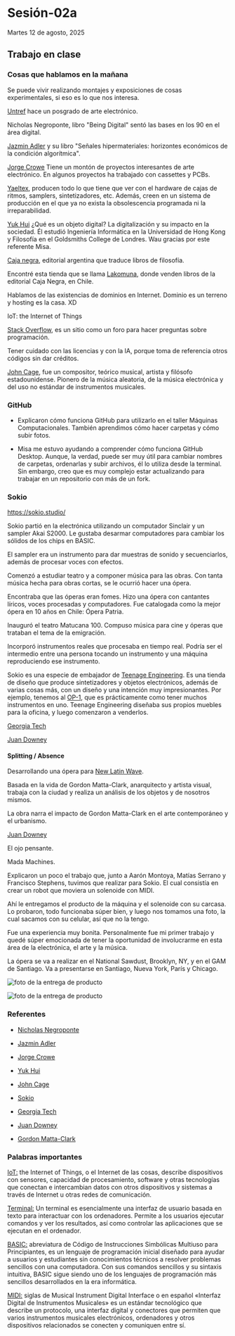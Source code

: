# Sesión-02a

Martes 12 de agosto, 2025

## Trabajo en clase

### Cosas que hablamos en la mañana

Se puede vivir realizando montajes y exposiciones de cosas experimentales, si eso es lo que nos interesa.

[Untref](https://untref.edu.ar/) hace un posgrado de arte electrónico.

Nicholas Negroponte, libro "Being Digital" sentó las bases en los 90 en el área digital.

[Jazmin Adler](https://jazminadler.com.ar/) y su libro "Señales hipermateriales: horizontes económicos de la condición algorítmica".

[Jorge Crowe](https://www.jcrowe.xyz/) Tiene un montón de proyectos interesantes de arte electrónico. En algunos proyectos ha trabajado con cassettes y PCBs.

[Yaeltex](https://yaeltex.com/), producen todo lo que tiene que ver con el hardware de cajas de ritmos, samplers, sintetizadores, etc. Además, creen en un sistema de producción en el que ya no exista la obsolescencia programada ni la irreparabilidad.

[Yuk Hui](https://es.wikipedia.org/wiki/Yuk_Hui) ¿Qué es un objeto digital? La digitalización y su impacto en la sociedad. Él estudió Ingeniería Informática en la Universidad de Hong Kong y Filosofía en el Goldsmiths College de Londres. Wau gracias por este referente Misa.

[Caja negra]( https://cajanegraeditora.com.ar/), editorial argentina que traduce libros de filosofía.

Encontré esta tienda que se llama [Lakomuna](https://lakomuna.cl/brand/caja-negra-editora/), donde venden libros de la editorial Caja Negra, en Chile.

Hablamos de las existencias de dominios en Internet. Dominio es un terreno y hosting es la casa. XD

IoT: the Internet of Things

[Stack Overflow](https://stackoverflow.com/questions), es un sitio como un foro para hacer preguntas sobre programación.

Tener cuidado con las licencias y con la IA, porque toma de referencia otros códigos sin dar créditos.

[John Cage](https://es.wikipedia.org/wiki/John_Cage), fue un compositor, teórico musical, artista y filósofo estadounidense. Pionero de la música aleatoria, de la música electrónica y del uso no estándar de instrumentos musicales.

### GitHub

- Explicaron cómo funciona GitHub para utilizarlo en el taller Máquinas Computacionales. También aprendimos cómo hacer carpetas y cómo subir fotos.

- Misa me estuvo ayudando a comprender cómo funciona GitHub Desktop. Aunque, la verdad, puede ser muy útil para cambiar nombres de carpetas, ordenarlas y subir archivos, él lo utiliza desde la terminal. Sin embargo, creo que es muy complejo estar actualizando para trabajar en un repositorio con más de un fork.

### Sokio

<https://sokio.studio/>

Sokio partió en la electrónica utilizando un computador Sinclair y un sampler Akai S2000. Le gustaba desarmar computadores para cambiar los sólidos de los chips en BASIC.

El sampler era un instrumento para dar muestras de sonido y secuenciarlos, además de procesar voces con efectos.

Comenzó a estudiar teatro y a componer música para las obras. Con tanta música hecha para obras cortas, se le ocurrió hacer una ópera.

Encontraba que las óperas eran fomes. Hizo una ópera con cantantes líricos, voces procesadas y computadores. Fue catalogada como la mejor ópera en 10 años en Chile: Ópera Patria.

Inauguró el teatro Matucana 100. Compuso música para cine y óperas que trataban el tema de la emigración.

Incorporó instrumentos reales que procesaba en tiempo real. Podría ser el intermedio entre una persona tocando un instrumento y una máquina reproduciendo ese instrumento.

Sokio es una especie de embajador de [Teenage Engineering](https://teenage.engineering/). Es una tienda de diseño que produce sintetizadores y objetos electrónicos, además de varias cosas más, con un diseño y una intención muy impresionantes. Por ejemplo, tenemos al [OP-1](https://teenage.engineering/products/op-1), que es prácticamente como tener muchos instrumentos en uno. Teenage Engineering diseñaba sus propios muebles para la oficina, y luego comenzaron a venderlos.

[Georgia Tech](https://www.gatech.edu/)

[Juan Downey](https://es.wikipedia.org/wiki/Juan_Downey)

#### Splitting / Absence

Desarrollando una ópera para [New Latin Wave](https://newlatinwave.com/).

Basada en la vida de Gordon Matta-Clark, anarquitecto y artista visual, trabaja con la ciudad y realiza un análisis de los objetos y de nosotros mismos.

La obra narra el impacto de Gordon Matta-Clark en el arte contemporáneo y el urbanismo.

[Juan Downey](https://es.wikipedia.org/wiki/Juan_Downey)

El ojo pensante.

Mada Machines.

Explicaron un poco el trabajo que, junto a Aarón Montoya, Matías Serrano y Francisco Stephens, tuvimos que realizar para Sokio. El cual consistía en crear un robot que moviera un solenoide con MIDI.

Ahí le entregamos el producto de la máquina y el solenoide con su carcasa. Lo probaron, todo funcionaba súper bien, y luego nos tomamos una foto, la cual sacamos con su celular, así que no la tengo.

Fue una experiencia muy bonita. Personalmente fue mi primer trabajo y quedé súper emocionada de tener la oportunidad de involucrarme en esta área de la electrónica, el arte y la música.

La ópera se va a realizar en el National Sawdust, Brooklyn, NY, y en el GAM de Santiago. Va a presentarse en Santiago, Nueva York, París y Chicago.

![foto de la entrega de producto](./imagenes/tmc-sesion02a-foto01.jpeg)

![foto de la entrega de producto](./imagenes/tmc-sesion02a-foto02.jpeg)

### Referentes

- [Nicholas Negroponte](https://es.wikipedia.org/wiki/Nicholas_Negroponte)

- [Jazmin Adler](https://jazminadler.com.ar/)

- [Jorge Crowe](https://www.jcrowe.xyz/)

- [Yuk Hui](https://es.wikipedia.org/wiki/Yuk_Hui)

- [John Cage](https://es.wikipedia.org/wiki/John_Cage)

- [Sokio](https://sokio.studio/)

- [Georgia Tech](https://www.gatech.edu/)

- [Juan Downey](https://es.wikipedia.org/wiki/Juan_Downey)

- [Gordon Matta-Clark](https://proyectoidis.org/gordon-matta-clark/)

### Palabras importantes

[IoT:](https://en.wikipedia.org/wiki/Internet_of_things) the Internet of Things, o el Internet de las cosas, describe dispositivos con sensores, capacidad de procesamiento, software y otras tecnologías que conectan e intercambian datos con otros dispositivos y sistemas a través de Internet u otras redes de comunicación.

[Terminal:](https://www.lenovo.com/es/es/glossary/terminal) Un terminal es esencialmente una interfaz de usuario basada en texto para interactuar con los ordenadores. Permite a los usuarios ejecutar comandos y ver los resultados, así como controlar las aplicaciones que se ejecutan en el ordenador.

[BASIC:](https://www.techtarget.com/whatis/definition/BASIC-Beginners-All-purpose-Symbolic-Instruction-Code) abreviatura de Código de Instrucciones Simbólicas Multiuso para Principiantes, es un lenguaje de programación inicial diseñado para ayudar a usuarios y estudiantes sin conocimientos técnicos a resolver problemas sencillos con una computadora. Con sus comandos sencillos y su sintaxis intuitiva, BASIC sigue siendo uno de los lenguajes de programación más sencillos desarrollados en la era informática.

[MIDI:](https://es.wikipedia.org/wiki/MIDI) siglas de Musical Instrument Digital Interface o en español «Interfaz Digital de Instrumentos Musicales» es un estándar tecnológico que describe un protocolo, una interfaz digital y conectores que permiten que varios instrumentos musicales electrónicos, ordenadores y otros dispositivos relacionados se conecten y comuniquen entre sí.
